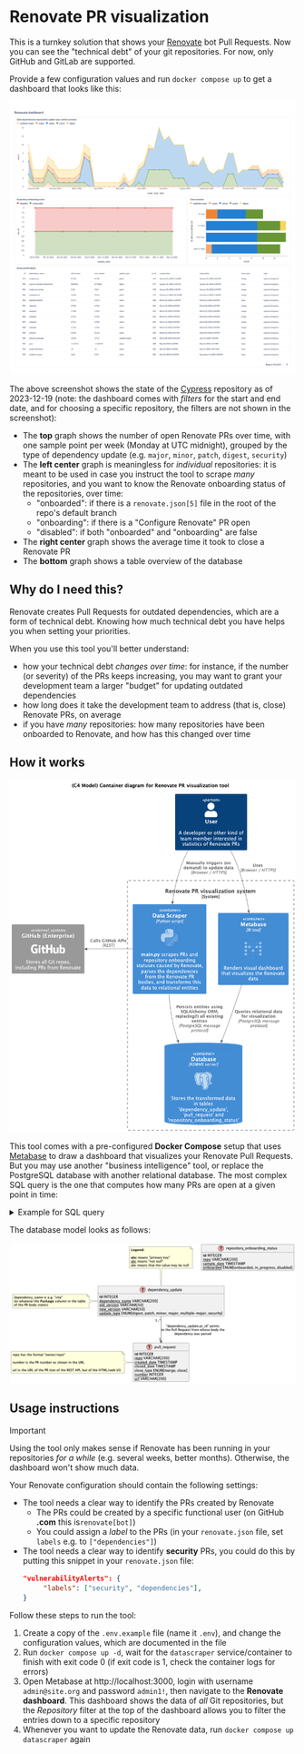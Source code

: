 # Renovate PR visualization

This is a turnkey solution that shows your [Renovate](https://docs.renovatebot.com/) bot Pull Requests.
Now you can see the "technical debt" of your git repositories.
For now, only GitHub and GitLab are supported.

Provide a few configuration values and run `docker compose up` to get a dashboard that looks like this:

![Screenshot of the dashboard](./readme-assets/dashboard-example.png)

The above screenshot shows the state of the [Cypress](https://github.com/cypress-io/cypress) repository as of 2023-12-19 (note: the dashboard comes with _filters_ for the start and end date, and for choosing a specific repository, the filters are not shown in the screenshot):
- The **top** graph shows the number of open Renovate PRs over time, with one sample point per week (Monday at UTC midnight), grouped by the type of dependency update (e.g. `major`, `minor`, `patch`, `digest`, `security`)
- The **left center** graph is meaningless for _individual_ repositories: it is meant to be used in case you instruct the tool to scrape _many_ repositories, and you want to know the Renovate onboarding status of the repositories, over time:
  - "onboarded": if there is a `renovate.json[5]` file in the root of the repo's default branch
  - "onboarding": if there is a "Configure Renovate" PR open
  - "disabled": if both "onboarded" and "onboarding" are false
- The **right center** graph shows the average time it took to close a Renovate PR
- The **bottom** graph shows a table overview of the database

## Why do I need this?

Renovate creates Pull Requests for outdated dependencies, which are a form of technical debt.
Knowing how much technical debt you have helps you when setting your priorities.

When you use this tool you'll better understand:

- how your technical debt _changes over time_: for instance, if the number (or severity) of the PRs keeps increasing, you may want to grant your development team a larger "budget" for updating outdated dependencies
- how long does it take the development team to address (that is, close) Renovate PRs, on average
- if you have _many_ repositories: how many repositories have been onboarded to Renovate, and how has this changed over time

## How it works

![Architecture diagram](./readme-assets/architecture.png)

This tool comes with a pre-configured **Docker Compose** setup that uses [Metabase](https://www.metabase.com/) to draw a dashboard that visualizes your Renovate Pull Requests.
But you may use another "business intelligence" tool, or replace the PostgreSQL database with another relational database. 
The most complex SQL query is the one that computes how many PRs are open at a given point in time:

<details>
  <summary>Example for SQL query</summary>

```sql
WITH weekly_dates AS (SELECT generate_series(
                                     date_trunc('week', TIMESTAMP '2023-09-25'),
                                     date_trunc('week', CURRENT_DATE),
                                     '1 week'::interval
                                 ) AS week_start_date),
     update_types AS (SELECT DISTINCT update_type FROM dependency_update),
     week_priorities AS (SELECT week_start_date, update_type
                         FROM weekly_dates CROSS JOIN update_types),
     open_prs AS (SELECT date_trunc('week', created_date) AS week_created,
                             date_trunc('week', COALESCE(closed_date, CURRENT_DATE + INTERVAL '10 years')) AS week_closed,
                             update_type, repo
                      FROM deps_with_prs_view)
SELECT wp.week_start_date,
       wp.update_type,
       COUNT(open_prs.week_created)
FROM week_priorities wp
         LEFT JOIN open_prs
                   ON wp.week_start_date BETWEEN open_prs.week_created AND open_prs.week_closed
                       AND wp.update_type = open_prs.update_type AND open_prs.repo = 'owner/repo'
GROUP BY wp.week_start_date, wp.update_type
ORDER BY wp.week_start_date, wp.update_type;
```
Note that you must replace the timestamps in rows 2+ 3 and the `owner/repo` at the bottom.
</details>

The database model looks as follows:

![Database model](./readme-assets/entity-relationship-model.png)

## Usage instructions

> [!IMPORTANT]
> Using the tool only makes sense if Renovate has been running in your repositories _for a while_ (e.g. several weeks, better months). Otherwise, the dashboard won't show much data.
> 
> Your Renovate configuration should contain the following settings:
> - The tool needs a clear way to identify the PRs created by Renovate
>   - The PRs could be created by a specific functional user (on GitHub **.com** this is`renovate[bot]`)
>   - You could assign a _label_ to the PRs (in your `renovate.json` file, set `labels` e.g. to `["dependencies"]`)
> - The tool needs a clear way to identify **security** PRs, you could do this by putting this snippet in your `renovate.json` file:
>   ```json
>   "vulnerabilityAlerts": {
>        "labels": ["security", "dependencies"],
>   }
>   ```

Follow these steps to run the tool:

1. Create a copy of the `.env.example` file (name it `.env`), and change the configuration values, which are documented in the file
2. Run `docker compose up -d`, wait for the `datascraper` service/container to finish with exit code 0 (if exit code is 1, check the container logs for errors)
3. Open Metabase at http://localhost:3000, login with username `admin@site.org` and password `admin1!`, then navigate to the **Renovate dashboard**. This dashboard shows the data of _all_ Git repositories, but the _Repository_ filter at the top of the dashboard allows you to filter the entries down to a specific repository
4. Whenever you want to update the Renovate data, run `docker compose up datascraper` again

